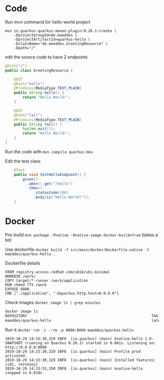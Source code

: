 # Code

Run mvn command for hello-world project

```
mvn io.quarkus:quarkus-maven-plugin:0.26.1:create \
    -DprojectGroupId=de.maeddes \
    -DprojectArtifactId=quarkus-hello \
    -DclassName="de.maeddes.GreetingResource" \
    -Dpath="/"
```

edit the source code to have 2 endpoints

```java
@Path("/")
public class GreetingResource {

    @GET
    @Path("hello")
    @Produces(MediaType.TEXT_PLAIN)
    public String hello() {
        return "Hello World!";
    }

    @GET
    @Path("fail")
    @Produces(MediaType.TEXT_PLAIN)
    public String fail() {
        System.exit(1);
        return "Hello World!";
    }
}
```

Run the code with `mvn compile quarkus:dev`

Edit the test class

```java
    @Test
    public void testHelloEndpoint() {
        given()
          .when().get("/hello")
          .then()
             .statusCode(200)
             .body(is("Hello World!"));
    }
```

# Docker

Pre-build
`mvn package -Pnative -Dnative-image.docker-build=true` (takes a bit)

Use dockerfile
`docker build -f src/main/docker/Dockerfile.native -t maeddes/quarkus-hello .`

Dockerfile details

```docker
FROM registry.access.redhat.com/ubi8/ubi-minimal
WORKDIR /work/
COPY target/*-runner /work/application
RUN chmod 775 /work
EXPOSE 8080
CMD ["./application", "-Dquarkus.http.host=0.0.0.0"]
```

Check images `docker image ls | grep minutes`

```bash
docker image ls
REPOSITORY                                                         TAG                   IMAGE ID            CREATED             SIZE
maeddes/quarkus-hello                                              latest                aa904fae38fd        5 minutes ago       113MB
```

Run it `docker run -i --rm -p 8080:8080 maeddes/quarkus-hello`

```
2019-10-29 14:33:30,329 INFO  [io.quarkus] (main) knative-hello 1.0-SNAPSHOT (running on Quarkus 0.26.1) started in 0.041s. Listening on: http://0.0.0.0:8080
2019-10-29 14:33:30,329 INFO  [io.quarkus] (main) Profile prod activated.
2019-10-29 14:33:30,329 INFO  [io.quarkus] (main) Installed features: [cdi, resteasy]
2019-10-29 14:33:53,250 INFO  [io.quarkus] (main) knative-hello stopped in 0.010s
```

